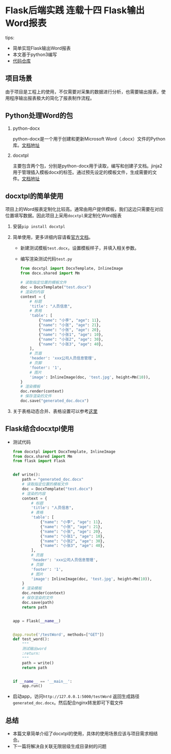 # Flask后端实践  连载十四 Flask输出Word报表

tips:
- 简单实现Flask输出Word报表
- 本文基于python3编写
- [代码仓库](https://github.com/qzq1111/flask-resful-example)

## 项目场景
由于项目是工程上的使用，不仅需要对采集的数据进行分析，也需要输出报表，使用程序输出报表极大的简化了报表制作流程。

## Python处理Word的包
1. python-docx

    python-docx是一个用于创建和更新Microsoft Word（.docx）文件的Python库。[文档地址](https://python-docx.readthedocs.io/en/latest/)

2. docxtpl

    主要包含两个包，分别是python-docx用于读取，编写和创建子文档。jinja2用于管理插入模板docx的标签。通过预先设定的模板文件，生成需要的文件。[文档地址](https://docxtpl.readthedocs.io/en/latest/)

## docxtpl的简单使用

项目上的Word报表定制化比较高。通常由用户提供模板，我们这边只需要在对应位置填写数据。因此项目上采用`docxtpl`来定制化Word报表

1. 安装`pip install docxtpl`
2. 简单使用，更多详细内容请看[官方文档](https://docxtpl.readthedocs.io/en/latest/)。

   - 新建测试模板`test.docx`，设置模板样子，并填入相关参数。
   - 编写渲染测试代码`test.py`
    
        ```python
        from docxtpl import DocxTemplate, InlineImage
        from docx.shared import Mm

        # 读取指定位置的模板文件
        doc = DocxTemplate("test.docx")
        # 渲染的内容
        context = {
            # 标题
            'title': "人员信息",
            # 表格
            'table': [
                {"name": "小李", "age": 11},
                {"name": "小张", "age": 21},
                {"name": "小张", "age": 20},
                {"name": "小张1", "age": 10},
                {"name": "小张2", "age": 30},
                {"name": "小张3", "age": 40},
            ],
            # 页眉
            'header': 'xxx公司人员信息管理',
            # 页脚
            'footer': '1',
            # 图片
            'image': InlineImage(doc, 'test.jpg', height=Mm(10)),
        }
        # 渲染模板
        doc.render(context)
        # 保存渲染的文件
        doc.save("generated_doc.docx")
        ```

3. 关于表格动态合并、表格设置可以参考[这里](https://blog.csdn.net/weixin_42670653/article/details/81531668)


## Flask结合docxtpl使用
- 测试代码
    ```python
    from docxtpl import DocxTemplate, InlineImage
    from docx.shared import Mm
    from flask import Flask


    def write():
        path = "generated_doc.docx"
        # 读取指定位置的模板文件
        doc = DocxTemplate("test.docx")
        # 渲染的内容
        context = {
            # 标题
            'title': "人员信息",
            # 表格
            'table': [
                {"name": "小李", "age": 11},
                {"name": "小张", "age": 21},
                {"name": "小张", "age": 20},
                {"name": "小张1", "age": 10},
                {"name": "小张2", "age": 30},
                {"name": "小张3", "age": 40},
            ],
            # 页眉
            'header': 'xxx公司人员信息管理',
            # 页脚
            'footer': '1',
            # 图片
            'image': InlineImage(doc, 'test.jpg', height=Mm(10)),
        }
        # 渲染模板
        doc.render(context)
        # 保存渲染的文件
        doc.save(path)
        return path


    app = Flask(__name__)


    @app.route('/testWord', methods=["GET"])
    def test_word():
        """
        测试输出word
        :return:
        """
        path = write()
        return path


    if __name__ == '__main__':
        app.run()


    ```

 - 启动app，访问`http://127.0.0.1:5000/testWord` 返回生成路径`generated_doc.docx`。然后配合nginx转发即可下载文件

## 总结
- 本篇文章简单介绍了docxtpl的使用，具体的使用场景应该与项目需求相结合。
- 下一篇将解决自关联无限层级生成目录树的问题
